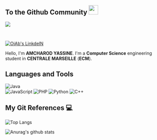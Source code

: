 ## To the Github Community <img src="https://raw.githubusercontent.com/MartinHeinz/MartinHeinz/master/wave.gif" width="30px">
![](https://visitor-badge.laobi.icu/badge?page_id=YassineAmcharod)

<br>



<p>
  <a href="https://www.linkedin.com/in/amcharod/" target="_blank"><img alt="OiAb's LinkdeIN" src="https://img.shields.io/badge/linkedin-%230077B5.svg?&style=for-the-badge&logo=linkedin&logoColor=white" /></a>
</p>




Hello, I'm **AMCHAROD YASSINE**. I'm a **Computer Science** engineering student in **CENTRALE MARSEILLE** (**ECM**).

  ## Languages and Tools 
![Java](https://img.shields.io/badge/-java-E34A86?style=flat-square&logo=java)  
![JavaScript](https://img.shields.io/badge/-javascript-black?style=flat-square&logo=javascript)
![PHP](https://img.shields.io/badge/-php-black?style=flat-square&logo=php)
![Python](https://img.shields.io/badge/-Python-black?style=flat-square&logo=Python) 
![C++](https://img.shields.io/badge/-C++-00599C?style=flat-square&logo=c++)



## My Git References 💻

![Top Langs](https://github-readme-stats.vercel.app/api/top-langs/?username=YassineAmcharod&layout=compact)

![Anurag's github stats](https://github-readme-stats.vercel.app/api?username=YassineAmcharod&show_icons=true&theme=radical)




